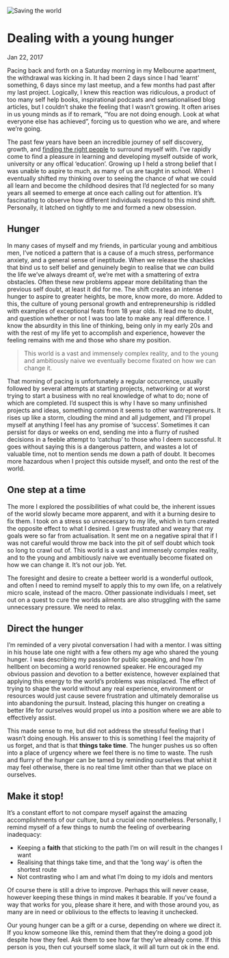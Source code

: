 <!--
title: One of us
date: Jan 22, 2017
watermarkImg: /images/content/article-4/watermark.svg
watermarkAlt: Saving the world
-->
![Saving the world][image-1]
# Dealing with a young hunger
<time> Jan 22, 2017 </time>

Pacing back and forth on a Saturday morning in my Melbourne apartment, the withdrawal was kicking in. It had been 2 days since I had ‘learnt’ something, 6 days since my last meetup, and a few months had past after my last project. Logically, I knew this reaction was ridiculous, a product of too many self help books, inspirational podcasts and sensationalised blog articles, but I couldn’t shake the feeling that I wasn’t growing. It often arises in us young minds as if to remark, “You are not doing enough. Look at what everyone else has achieved”, forcing us to question who we are, and where we’re going.

The past few years have been an incredible journey of self discovery, growth, and [finding the right people][1] to surround myself with. I’ve rapidly come to find a pleasure in learning and developing myself outside of work, university or any offical ‘education’. Growing up I held a strong belief that I was unable to aspire to much, as many of us are taught in school. When I eventually shifted my thinking over to seeing the chance of what we could all learn and become the childhood desires that I’d neglected for so many years all seemed to emerge at once each calling out for attention. It’s fascinating to observe how different individuals respond to this mind shift. Personally, it latched on tightly to me and formed a new obsession.

## Hunger
In many cases of myself and my friends, in particular young and ambitious men, I’ve noticed a pattern that is a cause of a much stress, performance anxiety, and a general sense of ineptitude. When we release the shackles that bind us to self belief and genuinely begin to realise that we *can* build the life we’ve always dreamt of, we’re met with a smattering of extra obstacles. Often these new problems appear more debilitating than the previous self doubt, at least it did for me. The shift creates an intense hunger to aspire to greater heights, be more, know more, do more. Added to this, the culture of young personal growth  and entrepreneurship is riddled with examples of exceptional feats from 18 year olds. It lead me to doubt, and question whether or not I was too late to make any real difference. I know the absurdity in this line of thinking, being only in my early 20s and with the rest of my life yet to accomplish and experience, however the feeling remains with me and those who share my position.

> This world is a vast and immensely complex reality, and to the young and ambitiously naive we eventually become fixated on how we can change it.

That morning of pacing is unfortunately a regular occurrence, usually followed by several attempts at starting projects, networking or at worst trying to start a business with no real knowledge of what to do; none of which are completed. I’d suspect this is why I have so many unfinished projects and ideas, something common it seems to other wantrepreneurs. It rises up like a storm, clouding the mind and all judgement, and I’ll propel myself at anything I feel has any promise of ‘success’. Sometimes it can persist for days or weeks on end, sending me into a flurry of rushed decisions in a feeble attempt to ‘catchup’ to those who I deem successful. It goes without saying this is a dangerous pattern, and wastes a lot of valuable time, not to mention sends me down a path of doubt. It becomes more hazardous when I project this outside myself, and onto the rest of the world. 

## One step at a time
The more I explored the possibilities of what could be, the inherent issues of the world slowly became more apparent, and with it a burning desire to fix them. I took on a stress so unnecessary to my life, which in turn created the opposite effect to what I desired. I grew frustrated and weary that my goals were so far from actualisation. It sent me on a negative spiral that if I was not careful would throw me back into the pit of self doubt which took so long to crawl out of. This world is a vast and immensely complex reality, and to the young and ambitiously naive we eventually become fixated on how we can change it. It’s not our job. Yet. 

The foresight and desire to create a betteer world is a wonderful outlook, and often I need to remind myself to apply this to my own life, on a relatively micro scale, instead of the macro. Other passionate individuals I meet, set out on a quest to cure the worlds ailments are also struggling with the same unnecessary pressure. We need to relax.

## Direct the hunger
I’m reminded of a very pivotal conversation I had with a mentor. I was sitting in his house late one night with a few others my age who shared the young hunger. I was describing my passion for public speaking, and how I’m hellbent on becoming a world renowned speaker. He encouraged my obvious passion  and devotion to a better existence, however explained that applying this energy to the world’s problems was misplaced. The effect of trying to shape the world without any real experience, environment or resources would just cause severe frustration and ultimately demoralise us into abandoning the pursuit. Instead, placing this hunger on creating a better life for ourselves would propel us into a position where we are able to effectively assist. 

This made sense to me, but did not address the stressful feeling that I wasn’t doing enough. His answer to this is something I feel the majority of us forget, and that is that **things take time**. The hunger pushes us so often into a place of urgency where we feel there is no time to waste. The rush and flurry of the hunger can be tamed by reminding ourselves that whist it may feel otherwise, there is no real time limit other than that we place on ourselves. 

## Make it stop!
It’s a constant effort to not compare myself against the amazing accomplishments of our culture, but a crucial one nonetheless. Personally, I remind myself of a few things to numb the feeling of overbearing inadequacy:
- Keeping a **faith** that sticking to the path I’m on will result in the changes I want 
- Realising that things take time, and that the ‘long way’ is often the shortest route
- Not contrasting who I am and what I’m doing to my idols and mentors

Of course there is still a drive to improve. Perhaps this will never cease, however keeping these things in mind makes it bearable. If you’ve found a way that works for you, please share it here, and with those around you, as many are in need or oblivious to the effects to leaving it unchecked. 

Our young hunger can be a gift or a curse, depending on where we direct it. If you know someone like this, remind them that they’re doing a good job despite how they feel. Ask them to see how far they’ve already come. If this person is you, then cut yourself some slack, it will all turn out ok in the end.

[1]:	/articles/one-of-us

[image-1]:	/images/content/article-4/header.svg "Saving the world"